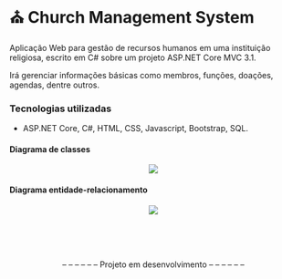 # ⛪ Church Management System
Aplicação Web para gestão de recursos humanos em uma instituição religiosa, escrito em C# sobre um projeto ASP.NET Core MVC 3.1.

Irá gerenciar informações básicas como membros, funções, doações, agendas, dentre outros.<br>

### Tecnologias utilizadas
* ASP.NET Core, C#, HTML, CSS, Javascript, Bootstrap, SQL.

#### Diagrama de classes

<p align="center">
  <img  src="https://raw.githubusercontent.com/vctr-moraes/ChurchSystem/master/images/Diagrama%20de%20classes.jpg?token=ALYRBX4JHRLVRPNIA3QTV226Q2USG" style="max-width:100%;"> 
</p>

#### Diagrama entidade-relacionamento

<p align="center">
  <img  src="https://raw.githubusercontent.com/vctr-moraes/ChurchSystem/master/images/Diagrama%20ER.png?token=ALYRBX347H2VHA7IJIFBPWK6Q2UR4" style="max-width:100%;"> 
</p>



<br><br><br>

<p align="center"> – – – – – – Projeto em desenvolvimento – – – – – – </p>
